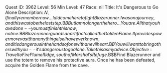 Quest ID: 3962
Level: 56
Min Level: 47
Race: nil
Title: It's Dangerous to Go Alone
Description: $N, I finally remember now... I did come here to fight Blazerunner. I was on a journey, and this was to be the last step.$B$BBut I am no longer the hero... You are. All that you have done -- you must finish this now, not me.$B$BBlazerunner guards an artifact called the Golden Flame. It provides power more vast than anything else I have ever known, and it is dangerous in the hands of one with an evil heart.$B$BYou will want to bring others with you -- it's dangerous to go alone. Take this as my advice.
Objective: Travel to Fire Plume Ridge, south of Marshal's Refuge.$B$BFind Blazerunner and use the totem to remove his protective aura. Once he has been defeated, acquire the Golden Flame from the cave.
